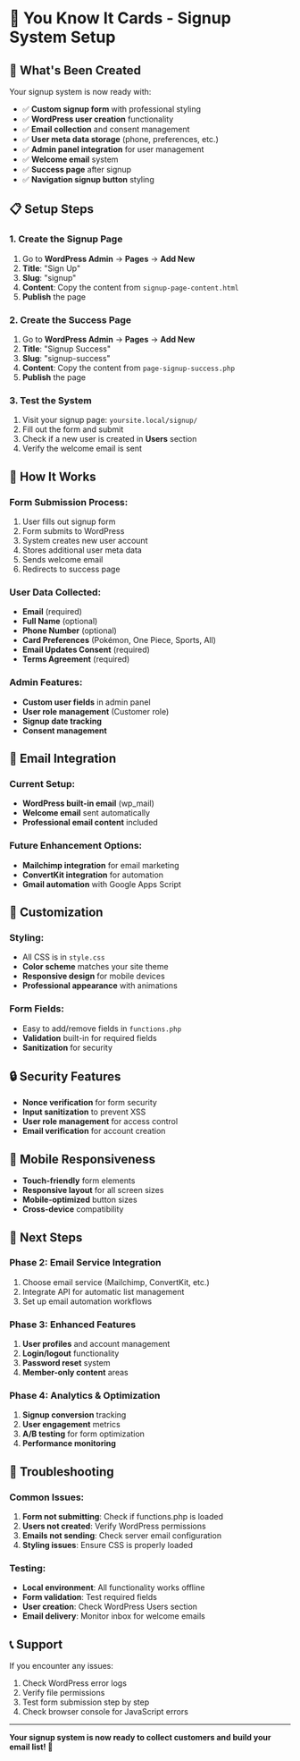 # 🎯 You Know It Cards - Signup System Setup

## 🚀 What's Been Created

Your signup system is now ready with:
- ✅ **Custom signup form** with professional styling
- ✅ **WordPress user creation** functionality
- ✅ **Email collection** and consent management
- ✅ **User meta data storage** (phone, preferences, etc.)
- ✅ **Admin panel integration** for user management
- ✅ **Welcome email** system
- ✅ **Success page** after signup
- ✅ **Navigation signup button** styling

## 📋 Setup Steps

### 1. Create the Signup Page
1. Go to **WordPress Admin** → **Pages** → **Add New**
2. **Title**: "Sign Up"
3. **Slug**: "signup"
4. **Content**: Copy the content from `signup-page-content.html`
5. **Publish** the page

### 2. Create the Success Page
1. Go to **WordPress Admin** → **Pages** → **Add New**
2. **Title**: "Signup Success"
3. **Slug**: "signup-success"
4. **Content**: Copy the content from `page-signup-success.php`
5. **Publish** the page

### 3. Test the System
1. Visit your signup page: `yoursite.local/signup/`
2. Fill out the form and submit
3. Check if a new user is created in **Users** section
4. Verify the welcome email is sent

## 🔧 How It Works

### **Form Submission Process:**
1. User fills out signup form
2. Form submits to WordPress
3. System creates new user account
4. Stores additional user meta data
5. Sends welcome email
6. Redirects to success page

### **User Data Collected:**
- **Email** (required)
- **Full Name** (optional)
- **Phone Number** (optional)
- **Card Preferences** (Pokémon, One Piece, Sports, All)
- **Email Updates Consent** (required)
- **Terms Agreement** (required)

### **Admin Features:**
- **Custom user fields** in admin panel
- **User role management** (Customer role)
- **Signup date tracking**
- **Consent management**

## 📧 Email Integration

### **Current Setup:**
- **WordPress built-in email** (wp_mail)
- **Welcome email** sent automatically
- **Professional email content** included

### **Future Enhancement Options:**
- **Mailchimp integration** for email marketing
- **ConvertKit integration** for automation
- **Gmail automation** with Google Apps Script

## 🎨 Customization

### **Styling:**
- All CSS is in `style.css`
- **Color scheme** matches your site theme
- **Responsive design** for mobile devices
- **Professional appearance** with animations

### **Form Fields:**
- Easy to add/remove fields in `functions.php`
- **Validation** built-in for required fields
- **Sanitization** for security

## 🔒 Security Features

- **Nonce verification** for form security
- **Input sanitization** to prevent XSS
- **User role management** for access control
- **Email verification** for account creation

## 📱 Mobile Responsiveness

- **Touch-friendly** form elements
- **Responsive layout** for all screen sizes
- **Mobile-optimized** button sizes
- **Cross-device** compatibility

## 🚀 Next Steps

### **Phase 2: Email Service Integration**
1. Choose email service (Mailchimp, ConvertKit, etc.)
2. Integrate API for automatic list management
3. Set up email automation workflows

### **Phase 3: Enhanced Features**
1. **User profiles** and account management
2. **Login/logout** functionality
3. **Password reset** system
4. **Member-only content** areas

### **Phase 4: Analytics & Optimization**
1. **Signup conversion** tracking
2. **User engagement** metrics
3. **A/B testing** for form optimization
4. **Performance monitoring**

## 🐛 Troubleshooting

### **Common Issues:**
1. **Form not submitting**: Check if functions.php is loaded
2. **Users not created**: Verify WordPress permissions
3. **Emails not sending**: Check server email configuration
4. **Styling issues**: Ensure CSS is properly loaded

### **Testing:**
- **Local environment**: All functionality works offline
- **Form validation**: Test required fields
- **User creation**: Check WordPress Users section
- **Email delivery**: Monitor inbox for welcome emails

## 📞 Support

If you encounter any issues:
1. Check WordPress error logs
2. Verify file permissions
3. Test form submission step by step
4. Check browser console for JavaScript errors

---

**Your signup system is now ready to collect customers and build your email list! 🎉**
